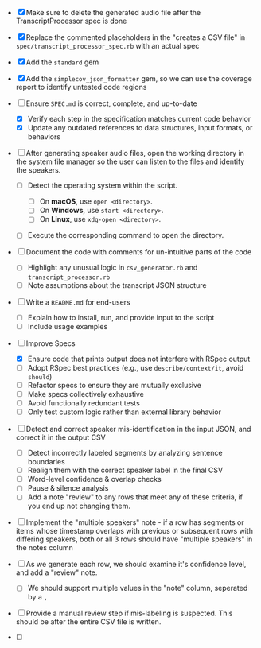 - [x] Make sure to delete the generated audio file after the TranscriptProcessor spec is done

- [x] Replace the commented placeholders in the "creates a CSV file" in `spec/transcript_processor_spec.rb` with an actual spec

- [x] Add the `standard` gem

- [x] Add the `simplecov_json_formatter` gem, so we can use the coverage report to identify untested code regions

- [ ] Ensure `SPEC.md` is correct, complete, and up-to-date
  - [x] Verify each step in the specification matches current code behavior
  - [x] Update any outdated references to data structures, input formats, or behaviors

- [ ] After generating speaker audio files, open the working directory in the system file manager so the user can listen to the files and identify the speakers.
  - [ ] Detect the operating system within the script.
    - [ ] On **macOS**, use `open <directory>`.
    - [ ] On **Windows**, use `start <directory>`.
    - [ ] On **Linux**, use `xdg-open <directory>`.
  - [ ] Execute the corresponding command to open the directory.
  

- [ ] Document the code with comments for un-intuitive parts of the code
  - [ ] Highlight any unusual logic in `csv_generator.rb` and `transcript_processor.rb`
  - [ ] Note assumptions about the transcript JSON structure

- [ ] Write a `README.md` for end-users
  - [ ] Explain how to install, run, and provide input to the script
  - [ ] Include usage examples

- [ ] Improve Specs
  - [x] Ensure code that prints output does not interfere with RSpec output
  - [ ] Adopt RSpec best practices (e.g., use `describe/context/it`, avoid `should`)
  - [ ] Refactor specs to ensure they are mutually exclusive
  - [ ] Make specs collectively exhaustive
  - [ ] Avoid functionally redundant tests
  - [ ] Only test custom logic rather than external library behavior

- [ ] Detect and correct speaker mis-identification in the input JSON, and correct it in the output CSV
  - [ ] Detect incorrectly labeled segments by analyzing sentence boundaries
  - [ ] Realign them with the correct speaker label in the final CSV
  - [ ] Word-level confidence & overlap checks
  - [ ] Pause & silence analysis
  - [ ] Add a note "review" to any rows that meet any of these criteria, if you end up not changing them.

- [ ] Implement the "multiple speakers" note - if a row has segments or items whose timestamp overlaps with previous or
      subsequent rows with differing speakers, both or all 3 rows should have "multiple speakers" in the notes column
      
- [ ] As we generate each row, we should examine it's confidence level, and add a "review" note.
  - [ ] We should support multiple values in the "note" column, seperated by a `,`

- [ ] Provide a manual review step if mis-labeling is suspected. This should be after the entire CSV file is written.

- [ ] 
